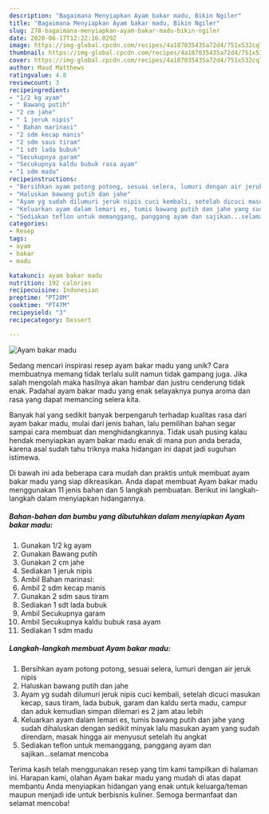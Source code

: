 ```yaml
---
description: "Bagaimana Menyiapkan Ayam bakar madu, Bikin Ngiler"
title: "Bagaimana Menyiapkan Ayam bakar madu, Bikin Ngiler"
slug: 278-bagaimana-menyiapkan-ayam-bakar-madu-bikin-ngiler
date: 2020-06-17T12:22:16.029Z
image: https://img-global.cpcdn.com/recipes/4a187035435a72d4/751x532cq70/ayam-bakar-madu-foto-resep-utama.jpg
thumbnail: https://img-global.cpcdn.com/recipes/4a187035435a72d4/751x532cq70/ayam-bakar-madu-foto-resep-utama.jpg
cover: https://img-global.cpcdn.com/recipes/4a187035435a72d4/751x532cq70/ayam-bakar-madu-foto-resep-utama.jpg
author: Maud Matthews
ratingvalue: 4.8
reviewcount: 3
recipeingredient:
- "1/2 kg ayam"
- " Bawang putih"
- "2 cm jahe"
- " 1 jeruk nipis"
- " Bahan marinasi"
- "2 sdm kecap manis"
- "2 sdm saus tiram"
- "1 sdt lada bubuk"
- "Secukupnya garam"
- "Secukupnya kaldu bubuk rasa ayam"
- "1 sdm madu"
recipeinstructions:
- "Bersihkan ayam potong potong, sesuai selera, lumuri dengan air jeruk nipis"
- "Haluskan bawang putih dan jahe"
- "Ayam yg sudah dilumuri jeruk nipis cuci kembali, setelah dicuci masukan kecap, saus tiram, lada bubuk, garam dan kaldu serta madu, campur dan aduk kemudian simpan dilemari es 2 jam atau lebih"
- "Keluarkan ayam dalam lemari es, tumis bawang putih dan jahe yang sudah dihaluskan dengan sedikit minyak lalu masukan ayam yang sudah direndam, masak hingga air menyusut setelah itu angkat"
- "Sediakan teflon untuk memanggang, panggang ayam dan sajikan...selamat mencoba"
categories:
- Resep
tags:
- ayam
- bakar
- madu

katakunci: ayam bakar madu 
nutrition: 192 calories
recipecuisine: Indonesian
preptime: "PT20M"
cooktime: "PT47M"
recipeyield: "3"
recipecategory: Dessert

---
```



![Ayam bakar madu](https://img-global.cpcdn.com/recipes/4a187035435a72d4/751x532cq70/ayam-bakar-madu-foto-resep-utama.jpg)

Sedang mencari inspirasi resep ayam bakar madu yang unik? Cara membuatnya memang tidak terlalu sulit namun tidak gampang juga. Jika salah mengolah maka hasilnya akan hambar dan justru cenderung tidak enak. Padahal ayam bakar madu yang enak selayaknya punya aroma dan rasa yang dapat memancing selera kita.



Banyak hal yang sedikit banyak berpengaruh terhadap kualitas rasa dari ayam bakar madu, mulai dari jenis bahan, lalu pemilihan bahan segar sampai cara membuat dan menghidangkannya. Tidak usah pusing kalau hendak menyiapkan ayam bakar madu enak di mana pun anda berada, karena asal sudah tahu triknya maka hidangan ini dapat jadi suguhan istimewa.


Di bawah ini ada beberapa cara mudah dan praktis untuk membuat ayam bakar madu yang siap dikreasikan. Anda dapat membuat Ayam bakar madu menggunakan 11 jenis bahan dan 5 langkah pembuatan. Berikut ini langkah-langkah dalam menyiapkan hidangannya.

<!--inarticleads1-->

##### Bahan-bahan dan bumbu yang dibutuhkan dalam menyiapkan Ayam bakar madu:

1. Gunakan 1/2 kg ayam
1. Gunakan  Bawang putih
1. Gunakan 2 cm jahe
1. Sediakan  1 jeruk nipis
1. Ambil  Bahan marinasi:
1. Ambil 2 sdm kecap manis
1. Gunakan 2 sdm saus tiram
1. Sediakan 1 sdt lada bubuk
1. Ambil Secukupnya garam
1. Ambil Secukupnya kaldu bubuk rasa ayam
1. Sediakan 1 sdm madu




<!--inarticleads2-->

##### Langkah-langkah membuat Ayam bakar madu:

1. Bersihkan ayam potong potong, sesuai selera, lumuri dengan air jeruk nipis
1. Haluskan bawang putih dan jahe
1. Ayam yg sudah dilumuri jeruk nipis cuci kembali, setelah dicuci masukan kecap, saus tiram, lada bubuk, garam dan kaldu serta madu, campur dan aduk kemudian simpan dilemari es 2 jam atau lebih
1. Keluarkan ayam dalam lemari es, tumis bawang putih dan jahe yang sudah dihaluskan dengan sedikit minyak lalu masukan ayam yang sudah direndam, masak hingga air menyusut setelah itu angkat
1. Sediakan teflon untuk memanggang, panggang ayam dan sajikan...selamat mencoba




Terima kasih telah menggunakan resep yang tim kami tampilkan di halaman ini. Harapan kami, olahan Ayam bakar madu yang mudah di atas dapat membantu Anda menyiapkan hidangan yang enak untuk keluarga/teman maupun menjadi ide untuk berbisnis kuliner. Semoga bermanfaat dan selamat mencoba!

